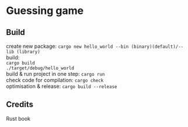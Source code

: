 # Guessing game

## Build
create new package: `cargo new hello_world --bin (binary)(default)/--lib (library)` <br>
build: <br>
`cargo build` <br>
`./target/debug/hello_world` <br>
build & run project in one step: `cargo run` <br>
check code for compilation: `cargo check` <br>
optimisation & release: `cargo build --release` <br>

## Credits
Rust book